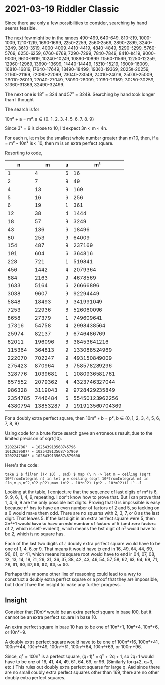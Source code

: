 2021-03-19 Riddler Classic
==========================
Since there are only a few possibilities to consider, searching by hand seems
feasible.

The next few might be in the ranges 490-499, 640-649, 810-819, 1000-1009,
1210-1219, 1690-1699, 2250-2259, 2560-2569, 2890-2899, 3240-3249, 3610-3619,
4000-4009, 4410-4419, 4840-4849, 5290-5299, 5760-5769, 6250-6259, 6760-6769,
7290-7299, 7840-7849, 8410-8419, 9000-9009, 9610-9619, 10240-10249,
10890-10899, 11560-11569, 12250-12259, 12960-12969, 13690-13699, 14440-14449,
15210-15219, 16000-16009, 16810-16819, 17640-17649, 18490-18499, 19360-19369,
20250-20259, 21160-21169, 22090-22099, 23040-23049, 24010-24019, 25000-25009,
26010-26019, 27040-27049, 28090-28099, 29160-29169, 30250-30259, 31360-31369,
32490-32499.

The next one is 18² = 324 and 57² = 3249.  Searching by hand took longer than
I thought.

The search is for

10n² + a = m², a ∈ {0, 1, 2, 3, 4, 5, 6, 7, 8, 9}

Since 3² = 9 is close to 10, I'd expect 3n < m < 4n.

For each n, let m be the smallest whole number greater than n√10, then, if
a = m² - 10n² is < 10, then m is an extra perfect square.

Resorting to code,

|n   |m   |a|m²     |
|----|----|-|-------|
|1   |4   |6|16     |
|2   |7   |9|49     |
|4   |13  |9|169    |
|5   |16  |6|256    |
|6   |19  |1|361    |
|12  |38  |4|1444   |
|18  |57  |9|3249   |
|43  |136 |6|18496  |
|80  |253 |9|64009  |
|154 |487 |9|237169 |
|191 |604 |6|364816 |
|228 |721 |1|519841 |
|456 |1442|4|2079364|
|684 |2163|9|4678569|
|1633 |5164|6|26666896|
|3038 |9607|9|92294449|
|5848 |18493|9|341991049|
|7253 |22936|6|526060096|
|8658 |27379|1|749609641|
|17316 |54758|4|2998438564|
|25974 |82137|9|6746486769|
|62011 |196096|6|38453641216|
|115364 |364813|9|133088524969|
|222070 |702247|9|493150849009|
|275423 |870964|6|758578289296|
|328776 |1039681|1|1080936581761|
|657552 |2079362|4|4323746327044|
|986328 |3119043|9|9728429235849|
|2354785 |7446484|6|55450123962256|
|4380794 |13853287|9|191913560704369|

For a doubly extra perfect square, then
10m² + b = p², b ∈ {0, 1, 2, 3, 4, 5, 6, 7, 8, 9}

Using code for a brute force search gave an erroneous result, due to the
limited precision of sqrt(10).
```
320224786²  = 102543913568745796
1012639687² = 1025439135687457969
3202247860² = 10254391356874579600
```

Here's the code:
```
take 2 $ filter ((< 10) . snd) $ map (\ n -> let m = ceiling (sqrt 10*fromIntegral n) in let p = ceiling (sqrt 10*fromIntegral m) in ((n,m,p,n^2,m^2,p^2),max (m^2 - 10*n^2) (p^2 - 10*m^2))) [1..]
```

Looking at the table, I conjecture that the sequence of last digits of m²
is 6, 9, 9, 6, 1, 4, 9, repeating.  I don't know how to prove that.  But
I can prove that 1, 4, 6, 9 are the only possible last digits.  Proving
that 0 is impossible is easy because n² has to have an even number
of factors of 2 and 5, so tacking on a 0 would make them odd.  There are no
squares with 2, 3, 7, or 8 as the last digit.  That leaves 5.  If the last
digit in an extra perfect square were 5, then 2n²+1 would have to have an
odd number of factors of 5 (and zero factors of 2, which is self-evident),
which means the last digit of n² would have to be 2, which is no square has.

Each of the last two digits of a doubly extra perfect square would have to be
one of 1, 4, 6, or 9.  That means it would have to end in
16, 49, 64, 44, 69, 96, 61, or 41, which means its square root would have to
end in 04, 07, 08, 12, 13, 14, 19, 21, 29, 31, 36, 37, 38, 42, 43, 46, 54, 57,
58, 62, 63, 64, 69, 71, 79, 81, 86, 87, 88, 92, 93, or 96.

Perhaps this or some other line of reasoning could lead to a way to construct
a doubly extra perfect square or a proof that they are impossible, but
I don't have the insight to make any further progress.

Insight
-------
Consider that (10n)² would be an extra perfect square in base 100, but
it cannot be an extra perfect square in base 10.

An extra perfect square in base 10 has to be one of
10n²+1, 10n²+4, 10n²+6, or 10n²+9.

A doubly extra perfect square would have to be one of
100n²+16,
100n²+41,
100n²+44,
100n²+49,
100n²+61,
100n²+64,
100n²+69,
or 100n²+96.

Since, q² = 100n² is a perfect square, (q+1)² = q² + 2q + 1,
so 2q+1 would have to be one of 16, 41, 44, 49, 61, 64, 69, or 96.
(Similarly for q+2, q+3, etc.)  This rules out doubly extra perfect
squares for large q.  And since there are no small doubly extra perfect
squares other than 169, there are no other doubly extra perfect squares.
